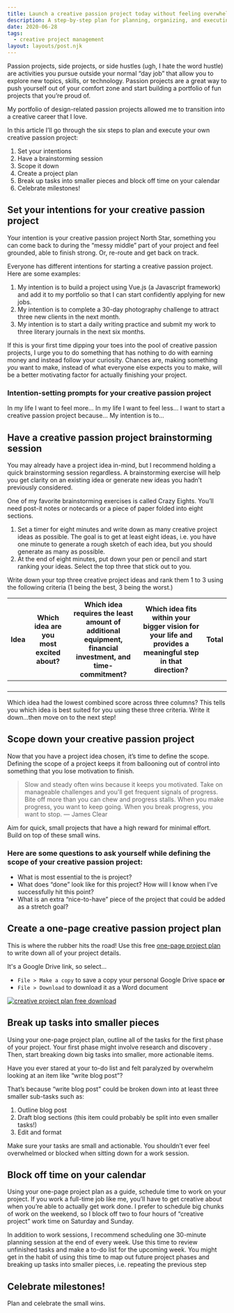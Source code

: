 ```yaml
---
title: Launch a creative passion project today without feeling overwhelmed
description: A step-by-step plan for planning, organizing, and executing your first creative passion project
date: 2020-06-28
tags:
  - creative project management
layout: layouts/post.njk
---
```


Passion projects, side projects, or side hustles (ugh, I hate the word hustle) are activities you pursue outside your normal “day job” that allow you to explore new topics, skills, or technology. Passion projects are a great way to push yourself out of your comfort zone and start building a portfolio of fun projects that you’re proud of.

My portfolio of design-related passion projects allowed me to transition into a creative career that I love.

In this article I’ll go through the six steps to plan and execute your own creative passion project:

1.  Set your intentions
2.  Have a brainstorming session
3.  Scope it down
4.  Create a project plan
5.  Break up tasks into smaller pieces and block off time on your calendar
6.  Celebrate milestones!

## Set your intentions for your creative passion project

Your intention is your creative passion project North Star, something you can come back to during the “messy middle” part of your project and feel grounded, able to finish strong. Or, re-route and get back on track.

Everyone has different intentions for starting a creative passion project. Here are some examples:

1.  My intention is to build a project using Vue.js (a Javascript framework) and add it to my portfolio so that I can start confidently applying for new jobs.
2.  My intention is to complete a 30-day photography challenge to attract three new clients in the next month.
3.  My intention is to start a daily writing practice and submit my work to three literary journals in the next six months.

If this is your first time dipping your toes into the pool of creative passion projects, I urge you to do something that has nothing to do with earning money and instead follow your curiosity. Chances are, making something _you_ want to make, instead of what everyone else expects you to make, will be a better motivating factor for actually finishing your project.

### Intention-setting prompts for your creative passion project

In my life I want to feel more…
In my life I want to feel less…
I want to start a creative passion project because…
My intention is to…

## Have a creative passion project brainstorming session

You may already have a project idea in-mind, but I recommend holding a quick brainstorming session regardless. A brainstorming exercise will help you get clarity on an existing idea or generate new ideas you hadn’t previously considered.

One of my favorite brainstorming exercises is called Crazy Eights. You’ll need post-it notes or notecards or a piece of paper folded into eight sections.

1.  Set a timer for eight minutes and write down as many creative project ideas as possible. The goal is to get at least eight ideas, i.e. you have one minute to generate a rough sketch of each idea, but you should generate as many as possible.
2.  At the end of eight minutes, put down your pen or pencil and start ranking your ideas. Select the top three that stick out to you.

Write down your top three creative project ideas and rank them 1 to 3 using the following criteria (1 being the best, 3 being the worst.)

| Idea | Which idea are you most excited about? | Which idea requires the least amount of additional equipment, financial investment, and time\-commitment? | Which idea fits within your bigger vision for your life and provides a meaningful step in that direction? | Total |
| ---- | -------------------------------------- | --------------------------------------------------------------------------------------------------------- | --------------------------------------------------------------------------------------------------------- | ----- |
|      |                                        |                                                                                                           |                                                                                                           |       |
|      |                                        |                                                                                                           |                                                                                                           |       |
|      |                                        |                                                                                                           |                                                                                                           |       |
|      |                                        |                                                                                                           |                                                                                                           |       |

Which idea had the lowest combined score across three columns? This tells you which idea is best suited for you using these three criteria. Write it down…then move on to the next step!

## Scope down your creative passion project

Now that you have a project idea chosen, it’s time to define the scope. Defining the scope of a project keeps it from ballooning out of control into something that you lose motivation to finish.

> Slow and steady often wins because it keeps you motivated.
> Take on manageable challenges and you'll get frequent signals of progress. Bite off more than you can chew and progress stalls.
> When you make progress, you want to keep going. When you break progress, you want to stop.
> — James Clear

Aim for quick, small projects that have a high reward for minimal effort. Build on top of these small wins.

### Here are some questions to ask yourself while defining the scope of your creative passion project:

- What is most essential to the is project?
- What does “done” look like for this project? How will I know when I’ve successfully hit this point?
- What is an extra “nice-to-have” piece of the project that could be added as a stretch goal?

## Create a one-page creative passion project plan

This is where the rubber hits the road! Use this free [one-page project plan](https://docs.google.com/document/d/1Cekqrt29BP9hCcjSPgRjyHni_r6Dzlw6IkYwG5rtDjE/edit?usp=sharing) to write down all of your project details.

It's a Google Drive link, so select...

- `File > Make a copy` to save a copy your personal Google Drive space **or**
- `File > Download` to download it as a Word document

[![creative project plan free download](https://samantha-andrews.s3.us-east-2.amazonaws.com/writing/creative-project-plan.jpg)](https://docs.google.com/document/d/1Cekqrt29BP9hCcjSPgRjyHni_r6Dzlw6IkYwG5rtDjE/edit?usp=sharing)

## Break up tasks into smaller pieces

Using your one-page project plan, outline all of the tasks for the first phase of your project. Your first phase might involve research and discovery . Then, start breaking down big tasks into smaller, more actionable items.

Have you ever stared at your to-do list and felt paralyzed by overwhelm looking at an item like “write blog post”?

That’s because “write blog post” could be broken down into at least three smaller sub-tasks such as:

1.  Outline blog post
2.  Draft blog sections (this item could probably be split into even smaller tasks!)
3.  Edit and format

Make sure your tasks are small and actionable. You shouldn’t ever feel overwhelmed or blocked when sitting down for a work session.

## Block off time on your calendar

Using your one-page project plan as a guide, schedule time to work on your project. If you work a full-time job like me, you’ll have to get creative about when you’re able to actually get work done. I prefer to schedule big chunks of work on the weekend, so I block off two to four hours of “creative project” work time on Saturday and Sunday.

In addition to work sessions, I recommend scheduling one 30-minute planning session at the end of every week. Use this time to review unfinished tasks and make a to-do list for the upcoming week. You might get in the habit of using this time to map out future project phases and breaking up tasks into smaller pieces, i.e. repeating the previous step

## Celebrate milestones!

Plan and celebrate the small wins.
